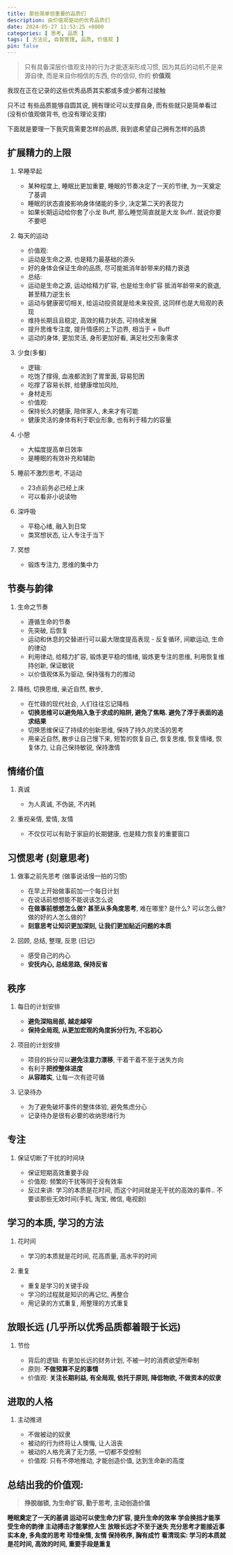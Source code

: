 ```yaml
---
title: 那些简单但重要的品质们
description: 由价值观驱动的优秀品质们
date: 2024-05-27 11:53:25 +0800
categories: [ 思考, 品质 ]
tags: [ 方法论, 自我管理, 品质, 价值观 ]
pin: false
---
```


> 只有具备深层价值观支持的行为才能逐渐形成习惯, 因为其后的动机不是来源自律, 而是来自你相信的东西, 你的信仰, 你的 **价值观**
>

我现在正在记录的这些优秀品质其实都或多或少都有过接触

只不过
有些品质能够自圆其说,
拥有理论可以支撑自身,
而有些就只是简单看过 (没有价值观做背书, 也没有理论支撑)

下面就是要理一下我究竟需要怎样的品质, 我到底希望自己拥有怎样的品质

## 扩展精力的上限

1. 早睡早起
   - 某种程度上, 睡眠比更加重要, 睡眠的节奏决定了一天的节律, 为一天奠定了基调
   - 睡眠的状态直接影响身体储能的多少, 决定第二天的表现力
   - 如果长期运动给你套了小龙 Buff, 那么睡觉简直就是大龙 Buff.. 就说你要不要吧

2. 每天的运动
   - 价值观:
   - 运动是生命之源, 也是精力最基础的源头
   - 好的身体会保证生命的品质, 尽可能抵消年龄带来的精力衰退
   - 总结:
   - 运动是生命之源, 运动给精力扩容, 也是给生命扩容 抵消年龄带来的衰退, 甚至精力逆生长
   - 运动与健康密切相关, 给运动投资就是给未来投资, 这同样也是大局观的表现
   - 维持长期且且稳定, 高效的精力状态, 可持续发展
   - 提升思维专注度, 提升情感的上下边界, 相当于 + Buff
   - 运动的身体, 更加灵活, 身形更加好看, 满足社交形象需求

3. 少食(多餐)

   - 逻辑:
   - 吃饱了撑得, 血液都流到了胃里面, 容易犯困
   - 吃撑了容易长胖, 给健康增加风险,
   - 身材走形
   - 价值观:
   - 保持长久的健康, 陪伴家人, 未来才有可能
   - 健康灵活的身体有利于职业形象, 也有利于精力的容量

4. 小憩

   - 大幅度提高单日效率
   - 是睡眠的有效补充和辅助

5. 睡前不激烈思考, 不运动

   - 23点前务必已经上床
   - 可以看非小说读物

6. 深呼吸

   - 平稳心绪, 融入到日常
   - 类冥想状态, 让人专注于当下


7. 冥想

   - 锻炼专注力, 思维的集中力

## 节奏与韵律

1. 生命之节奏

   - 遵循生命的节奏
   - 先突破, 后恢复
   - 运动和休息的交替进行可以最大限度提高表现 - 反复循环, 间歇运动, 生命的律动
   - 利用律动, 给精力扩容, 锻炼更平稳的情绪, 锻炼更专注的思维, 利用恢复维持创新, 保证敏锐
   - 以价值观体系为驱动, 保持强有力的推动


2. 降档, 切换思维, 亲近自然, 散步,

   - 在忙碌的现代社会, 人们往往忘记降档
   - **切换思维可以避免陷入急于求成的陷阱, 避免了焦略. 避免了浮于表面的追求结果**
   - 切换思维保证了持续的创新思维, 保持了持久的灵活的思考
   - 用亲近自然, 散步让自己慢下来, 短暂的恢复自己, 恢复思维, 恢复情绪, 恢复体力, 让自己保持敏锐, 保持激情

## 情绪价值

1. 真诚

   - 为人真诚, 不伪装, 不内耗

2. 重视亲情, 爱情, 友情

   - 不仅仅可以有助于家庭的长期健康, 也是精力恢复的重要窗口

## 习惯思考 (刻意思考)

1. 做事之前先思考 (做事说话慢一拍的习惯)

   - 在早上开始做事前加一个每日计划
   - 在说话前想想能不能说该怎么说
   - **在做事前想想怎么做? 甚至从多角度思考**, 难在哪里? 是什么? 可以怎么做? 做的好的人怎么做的?
   - **刻意思考让知识更加深刻, 让我们更加贴近问题的本质**

2. 回顾, 总结, 整理, 反思 (日记)

   - 感受自己的内心
   - **安抚内心, 总结思路, 保持反省**

## 秩序

1. 每日的计划安排

   - **避免深陷局部, 越走越窄**
   - **保持全局观, 从更加宏观的角度拆分行为, 不忘初心**

2. 项目的计划安排

   - 项目的拆分可以**避免注意力漂移**, 干着干着不至于迷失方向
   - 有利于**把控整体进度**
   - **从容踏实**, 让每一次有迹可循

3. 记录待办

   - 为了避免破坏事件的整体体验, 避免焦虑分心
   - 记录待办是很有必要的收纳思绪行为

## 专注

1. 保证切断了干扰的时间块

   - 保证短期高效重要手段
   - 价值观: 频繁的干扰等同于没有效率
   - 反过来讲: 学习的本质是花时间, 而这个时间就是无干扰的高效的事件.. 不要谈那些无效时间(手机, 淘宝, 微信, 电视剧)

## 学习的本质, 学习的方法

1. 花时间

   - 学习的本质就是花时间, 花高质量, 高水平的时间

2. 重复

   - 重复是学习的关键手段
   - 学习的过程就是知识的再记忆, 再整合
   - 用记录的方式重复, 用整理的方式重复

## 放眼长远 (几乎所以优秀品质都着眼于长远)

1. 节俭

   - 背后的逻辑: 有更加长远的财务计划, 不被一时的消费欲望所牵制
   - 原则: **不做预算不足的事情**
   - 价值观: **关注长期利益, 有全局观, 依托于原则, 降低物欲, 不做资本的奴隶**

## 进取的人格

1. 主动推进

   - 不做被动的奴隶
   - 被动的行为终将让人懊悔, 让人沮丧
   - 被动的人格充满了无力感, 一切都不受控制
   - 价值观: 只有不停地推动, 才能创造价值, 达到生命新的高度

## 总结出我的价值观:

> **挣脱枷锁, 为生命扩容, 勤于思考, 主动创造价值**

**睡眠奠定了一天的基调
运动可以使生命力扩容, 提升生命的效率
学会换挡才能享受生命的韵律
主动搏击才能掌控人生
放眼长远才不至于迷失
充分思考才能接近事实本身, 多角度的思考
珍惜亲情, 友情
保持秩序, 胸有成竹
看清现实: 学习的本质就是花时间, 高效的时间, 重要手段是重复**


